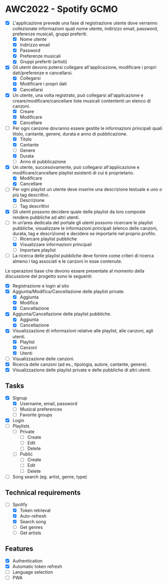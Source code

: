 # AWC2022 - Spotify GCMO

-   [x] L'applicazione prevede una fase di registrazione utente dove verranno collezionate informazioni quali nome utente, indirizzo email, password, preferenze musicali, gruppi preferiti.
    -   [x] Nome utente
    -   [x] Indirizzo email
    -   [x] Password
    -   [x] Preferenze musicali
    -   [x] Gruppi preferiti (artisti)
-   [x] Gli utenti devono potersi collegare all'applicazione, modificare i propri dati/preferenze e cancellarsi.
    -   [x] Collegarsi
    -   [x] Modificare i propri dati
    -   [x] Cancellarsi
-   [x] Un utente, una volta registrato, può collegarsi all'applicazione e creare/modificare/cancellare liste musicali contententi un elenco di canzoni.
    -   [x] Creare
    -   [x] Modificare
    -   [x] Cancellare
-   [ ] Per ogni canzone dovranno essere gestite le informazioni principali quali titolo, cantante, genere, durata e anno di pubblicazione.
    -   [x] Titolo
    -   [x] Cantante
    -   [ ] Genere
    -   [x] Durata
    -   [ ] Anno di pubblicazione
-   [x] Un utente, successivamente, può collegarsi all'applicazione e modificare/cancellare playlist esistenti di cui è proprietario.
    -   [x] Modificare
    -   [x] Cancellare
-   [ ] Per ogni playlist un utente deve inserire una descrizione testuale e uno o più tag descrittivi.
    -   [x] Descrizione
    -   [ ] Tag descrittivi
-   [x] Gli utenti possono decidere quale delle playlist da loro composte rendere pubbliche ad altri utenti.
-   [ ] In un’area dedicata del portale gli utenti possono ricercare le playlist pubbliche, visualizzare le informazioni principali (elenco delle canzoni, durata, tag e descrizione) e decidere se importarle nel proprio profilo.
    -   [ ] Ricercare playlist pubbliche
    -   [x] Visualizzare informazioni principali
    -   [ ] Importare playlist
-   [ ] La ricerca delle playlist pubbliche deve fornire come criteri di ricerca almeno i tag associati e le canzoni in esse contenute.

Le operazioni base che devono essere presentate al momento della discussione del progetto sono le seguenti:

-   [x] Registrazione e login al sito
-   [x] Aggiunta/Modifica/Cancellazione delle playlist private.
    -   [x] Aggiunta
    -   [x] Modifica
    -   [x] Cancellazione
-   [x] Aggiunta/Cancellazione delle playlist pubbliche.
    -   [x] Aggiunta
    -   [x] Cancellazione
-   [x] Visualizzazione di informazioni relative alle playlist, alle canzoni, agli utenti.
    -   [x] Playlist
    -   [x] Canzoni
    -   [x] Utenti
-   [ ] Visualizzazione delle canzoni.
-   [x] Ricerca delle canzoni (ad es., tipologia, autore, cantante, genere).
-   [x] Visualizzazione delle playlist private e delle pubbliche di altri utenti.

## Tasks

-   [x] Signup
    -   [x] Username, email, password
    -   [ ] Musical preferences
    -   [ ] Favorite groups
-   [x] Login
-   [ ] Playlists
    -   [ ] Private
        -   [ ] Create
        -   [ ] Edit
        -   [ ] Delete
    -   [ ] Public
        -   [ ] Create
        -   [ ] Edit
        -   [ ] Delete
-   [ ] Song search (eg. artist, genre, type)

## Technical requirements

-   [ ] Spotify
    -   [x] Token retrieval
    -   [x] Auto-refresh
    -   [x] Search song
    -   [ ] Get genres
    -   [ ] Get artists

## Features

-   [x] Authentication
-   [x] Automatic token refresh
-   [ ] Language selection
-   [ ] PWA
